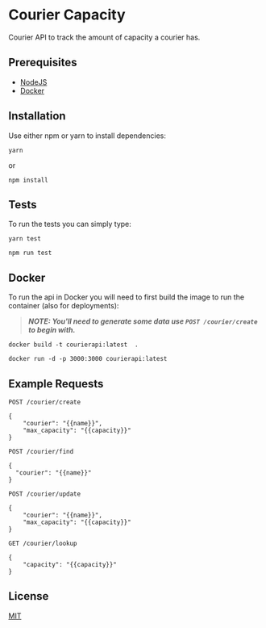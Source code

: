 # Courier Capacity
Courier API to track the amount of capacity a courier has.

## Prerequisites
- [NodeJS](https://nodejs.org/en/)
- [Docker](https://docs.docker.com/engine/install/)

## Installation
Use either npm or yarn to install dependencies:
```
yarn
```
or
```
npm install
```

## Tests
To run the tests you can simply type:
```
yarn test
```
```
npm run test
```

## Docker
To run the api in Docker you will need to first build the image to run the container (also for deployments):

> ***NOTE: You'll need to generate some data use *`POST /courier/create`* to begin with.***

```
docker build -t courierapi:latest  .

docker run -d -p 3000:3000 courierapi:latest
```

## Example Requests

`POST /courier/create`
```
{
	"courier": "{{name}}",
	"max_capacity": "{{capacity}}"
}
```

`POST /courier/find`
```
{
  "courier": "{{name}}"
}
```

`POST /courier/update`
```
{
	"courier": "{{name}}",
	"max_capacity": "{{capacity}}"
}
```

`GET /courier/lookup`
```
{
	"capacity": "{{capacity}}"
}
```

## License
[MIT](https://choosealicense.com/licenses/mit/)
